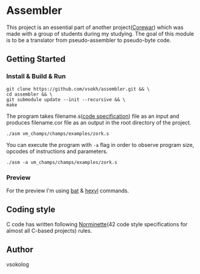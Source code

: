 # Assembler
This project is an essential part of another project([Corewar](https://www.wikiwand.com/en/Core_War)) which was made with a group of students during my studying.
The goal of this module is to be a translator from pseudo-assembler to pseudo-byte code.

## Getting Started
### Install & Build & Run
```
git clone https://github.com/vsokh/assembler.git && \
cd assembler && \
git submodule update --init --recursive && \
make
```
The program takes filename.s([code specification](https://github.com/vsokh/assembler/blob/master/docs/en.subject.pdf)) file as an input and produces filename.cor file as an output in the root directory of the project.
```
./asm vm_champs/champs/examples/zork.s
```
You can execute the program with `-a` flag in order to observe program size, opcodes of instructions and parameters.
```
./asm -a vm_champs/champs/examples/zork.s
```
 
### Preview
For the preview I'm using [bat](https://github.com/sharkdp/bat) & [hexyl](https://github.com/sharkdp/hexyl) commands.


## Coding style
C code has written following [Norminette](https://github.com/vsokh/assembler/blob/master/docs/norme.en.pdf)(42 code style specifications for almost all C-based projects) rules.

## Author
vsokolog
